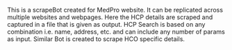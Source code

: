 This is a scrapeBot created for MedPro website. It can be replicated across multiple websites and webpages.
Here the HCP details are scraped and captured in a file that is given as output.
HCP Search is based on any combination i.e. name, address, etc. and can include any number of params as input.
Similar Bot is created to scrape HCO specific details.
